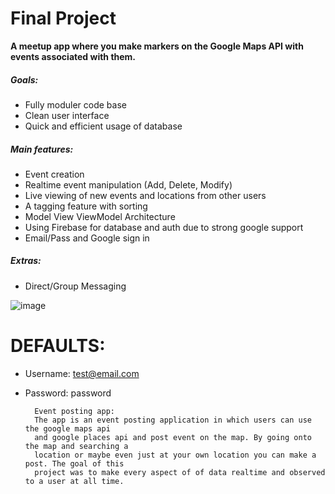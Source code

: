 # Final Project
**A meetup app where you make markers on the Google Maps API with events associated with them.** 

##### Goals:
- Fully moduler code base
- Clean user interface
- Quick and efficient usage of database


##### Main features:
- Event creation
- Realtime event manipulation (Add, Delete, Modify)
- Live viewing of new events and locations from other users
- A tagging feature with sorting
- Model View ViewModel Architecture
- Using Firebase for database and auth due to strong google support
- Email/Pass and Google sign in



##### Extras:
- Direct/Group Messaging

![image](https://i.imgur.com/hKuq6Ny.png)

# DEFAULTS:
- Username: test@email.com
- Password: password

		Event posting app:
        The app is an event posting application in which users can use the google maps api
        and google places api and post event on the map. By going onto the map and searching a 
        location or maybe even just at your own location you can make a post. The goal of this 
        project was to make every aspect of of data realtime and observed to a user at all time.
       

